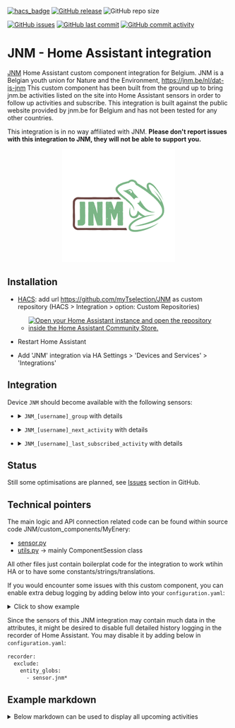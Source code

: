 [![hacs_badge](https://img.shields.io/badge/HACS-Custom-41BDF5.svg)](https://github.com/hacs/integration)
[![GitHub release](https://img.shields.io/github/release/myTselection/JNM.svg)](https://github.com/myTselection/JNM/releases)
![GitHub repo size](https://img.shields.io/github/repo-size/myTselection/JNM.svg)

[![GitHub issues](https://img.shields.io/github/issues/myTselection/JNM.svg)](https://github.com/myTselection/JNM/issues)
[![GitHub last commit](https://img.shields.io/github/last-commit/myTselection/JNM.svg)](https://github.com/myTselection/JNM/commits/master)
[![GitHub commit activity](https://img.shields.io/github/commit-activity/m/myTselection/JNM.svg)](https://github.com/myTselection/JNM/graphs/commit-activity)

# JNM - Home Assistant integration
[JNM](https://www.jnm.be/) Home Assistant custom component integration for Belgium. JNM is a Belgian youth union for Nature and the Environment, https://jnm.be/nl/dat-is-jnm This custom component has been built from the ground up to bring jnm.be activities listed on the site into Home Assistant sensors in order to follow up activities and subscribe. This integration is built against the public website provided by jnm.be for Belgium and has not been tested for any other countries.

This integration is in no way affiliated with JNM. **Please don't report issues with this integration to JNM, they will not be able to support you.**

<p align="center"><img src="https://raw.githubusercontent.com/myTselection/JNM/master/icon.png"/></p>


## Installation
- [HACS](https://hacs.xyz/): add url https://github.com/myTselection/JNM as custom repository (HACS > Integration > option: Custom Repositories)
	- [![Open your Home Assistant instance and open the repository inside the Home Assistant Community Store.](https://my.home-assistant.io/badges/hacs_repository.svg?style=flat-square)](https://my.home-assistant.io/redirect/hacs_repository/?owner=myTselection&repository=JNM&category=integration)

- Restart Home Assistant
- Add 'JNM' integration via HA Settings > 'Devices and Services' > 'Integrations'



## Integration
Device `JNM` should become available with the following sensors:
- <details><summary><code>JNM_[username]_group</code> with details </summary>


	| Attribute | Description |
	| --------- | ----------- |
	| State     | Age group  |
	| Last update   | Timestamp of last data refresh, throttled to limit data fetch to 1h |
  | age_group  | Age group  |
  | Department | Department |
  | Name       | Name       |
  | Username   | Username   |
  | Membership number | Membership number |
	
</details>

- <details><summary><code>JNM_[username]_next_activity</code> with details </summary>


	| Attribute | Description |
	| --------- | ----------- |
	| State     | Date next activity  |
	| Last update   | Timestamp of last data refresh, throttled to limit data fetch to 1h |
  | next activity date  | Date of the next activity  |
  | next activity name  | Name of the next activity |
  | next activity group | Group of the next activity  |
  | next activity link  | Link of the next activity   |
  | future activities   | Details of the next activity with: date, name, group, link, details. The details contain: activity_type, activity_name, start_date, start_time, end_time, theme, organized_by, participating_department, age_group, location, num_participants, bring_bicycle, activity_description, responsible_persons   |
	
</details>

- <details><summary><code>JNM_[username]_last_subscribed_activity</code> with details </summary>


	| Attribute | Description |
	| --------- | ----------- |
	| State     | Date last subscribed activity  |
	| Last update   | Timestamp of last data refresh, throttled to limit data fetch to 1h |
  | last activity date  | Date last subscribed activity  |
  | last activity name  | Name of the last subscribed activity |
  | last activity group |  Group of the last subscribed activity  |
  | last activity link  | Link of the last subscribed activity   |
	
</details>

## Status
Still some optimisations are planned, see [Issues](https://github.com/myTselection/JNM/issues) section in GitHub.

## Technical pointers
The main logic and API connection related code can be found within source code JNM/custom_components/MyEnery:
- [sensor.py](https://github.com/myTselection/JNM/blob/master/custom_components/JNM/sensor.py)
- [utils.py](https://github.com/myTselection/JNM/blob/master/custom_components/JNM/utils.py) -> mainly ComponentSession class

All other files just contain boilerplat code for the integration to work wtihin HA or to have some constants/strings/translations.

If you would encounter some issues with this custom component, you can enable extra debug logging by adding below into your `configuration.yaml`:
<details><summary>Click to show example</summary>
	
```
logger:
  default: info
  logs:
     custom_components.jnm: debug
```
</details>

Since the sensors of this JNM integration may contain much data in the attributes, it might be desired to disable full detailed history logging in the recorder of Home Assistant. You may disable it by adding below in `configuration.yaml`:
```
recorder:
  exclude:
    entity_globs:
      - sensor.jnm*
```

## Example markdown
<details><summary>Below markdown can be used to display all upcoming activities</summary>

```
type: markdown
content: >-
  Volgende activiteit:
  {{states('sensor.jnm_[name]_next_activity')| as_timestamp |
  timestamp_custom("%a %d/%m/%Y")}} -
  [{{state_attr('sensor.jnm_[name]_next_activity','next
  activity
  name')}}]({{state_attr('sensor.jnm_[name]_next_activity','next
  activity link')}})

  {% if states('sensor.jnm_[name]_next_activity') ==
  states('sensor.jnm_[name]_last_subscribed_activity')
  %}Ingeschreven{% else %}**Nog niet ingeschreven**{% endif %}



  | Datum | Activiteit |

  | :-----| :----------|

  {% for activity in state_attr('sensor.jnm_[name]_next_activity','future activities') %}| {{activity.date| as_timestamp | timestamp_custom("%a%d/%m/%Y")}} | 
  {% if activity.details is defined %}<details><summary>[{{activity.name}}]({{activity.link}})</summary><table><tr><th>Locatie</th><td><a
  href="https://www.google.com/maps?q={{activity.details.location}}">{{activity.details.location}}</a></td></tr><tr><th>Uur</th><td>{{activity.details.start_time}}
  - {{activity.details.end_time}}</td></tr>{% if activity.details.activity_description is defined %}<tr><th>Omschrijving</th><td>{{activity.details.activity_description}}</td></tr>{% endif %}{% if activity.details.num_participants is defined %}<tr><th>Deelnemers</th><td>{{activity.details.num_participants}}{% if activity.details.subscribed_members is defined %}: {{activity.details.subscribed_members | join(' ')}}{% endif %}</td></tr>{% endif %}</table><details>{% else %}[{{activity.name}}]({{activity.link}}){% endif %} |

  {% endfor %}



  Laatst bijgewerkt
  {{state_attr('sensor.jnm_[name]_group','last update')|
  as_timestamp | timestamp_custom("%a %d/%m/%Y %H:%M")}}


```

</details>
